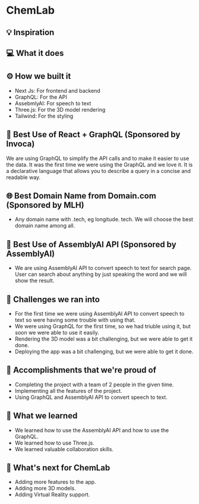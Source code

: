 # ChemLab

## 💡 Inspiration

## 💻 What it does

## ⚙️ How we built it

- Next Js: For frontend and backend
- GraphQL: For the API
- AssebmlyAI: For speech to text
- Three.js: For the 3D model rendering
- Tailwind: For the styling

## 📅 Best Use of React + GraphQL (Sponsored by Invoca)

We are using GraphQL to simplify the API calls and to make it easier to use the data. It was the first time we were using the GraphQL and we love it. It is a declarative language that allows you to describe a query in a concise and readable way.

## 🌐 Best Domain Name from Domain.com (Sponsored by MLH)

- Any domain name with .tech, eg longitude. tech. We will choose the best domain name among all.

## 🤖 Best Use of AssemblyAI API (Sponsored by AssemblyAI)

- We are using AssemblyAI API to convert speech to text for search page. User can search about anything by just speaking the word and we will show the result.

## 🧠 Challenges we ran into

- For the first time we were using AssemblyAI API to convert speech to text so were having some trouble with using that.
- We were using GraphQL for the first time, so we had triuble using it, but soon we were able to use it easily.
- Rendering the 3D model was a bit challenging, but we were able to get it done.
- Deploying the app was a bit challenging, but we were able to get it done.

## 🏅 Accomplishments that we're proud of

- Completing the project with a team of 2 people in the given time.
- Implementing all the features of the project.
- Using GraphQL and AssemblyAI API to convert speech to text.

## 📖 What we learned

- We learned how to use the AssemblyAI API and how to use the GraphQL.
- We learned how to use Three.js.
- We learned valuable collaboration skills.

## 🚀 What's next for ChemLab

- Adding more features to the app.
- Adding more 3D models.
- Adding Virtual Reality support.
